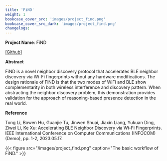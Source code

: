 ```yaml
---
title: 'FiND'
weight: 1
bookcase_cover_src: 'images/project_find.png'
bookcase_cover_src_dark: 'images/project_find.png'
changelogs:
---
```


**Project Name**: FiND

[ [Github] ](https://github.com/litonglab/find)

**Abstract**

FiND is a novel neighbor discovery protocol that accelerates BLE neighbor discovery via Wi-Fi fingerprints without any hardware modifications. The design rationale of FiND is that the two modes of WiFi and BLE show complementarity in both wireless interference and discovery pattern. When abstracting the neighbor discovery problem, this demonstration provides validation for the approach of reasoning-based presence detection in the real world.

**Reference**

 Tong Li, Bowen Hu, Guanjie Tu, Jinwen Shuai, Jiaxin Liang, Yukuan Ding, Ziwei Li, Ke Xu: Accelerating BLE Neighbor Discovery via Wi-Fi Fingerprints. IEEE International Conference on Computer Communications (INFOCOM) (Demo), pp. 1-2, 2023.05.17.

{{< figure src="/images/project_find.png" caption="The basic workflow of FiND." >}}